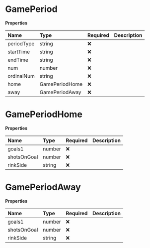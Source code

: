# GamePeriod

**Properties**

| Name       | Type           | Required | Description |
| :--------- | :------------- | :------- | :---------- |
| periodType | string         | ❌       |             |
| startTime  | string         | ❌       |             |
| endTime    | string         | ❌       |             |
| num        | number         | ❌       |             |
| ordinalNum | string         | ❌       |             |
| home       | GamePeriodHome | ❌       |             |
| away       | GamePeriodAway | ❌       |             |

# GamePeriodHome

**Properties**

| Name        | Type   | Required | Description |
| :---------- | :----- | :------- | :---------- |
| goals1      | number | ❌       |             |
| shotsOnGoal | number | ❌       |             |
| rinkSide    | string | ❌       |             |

# GamePeriodAway

**Properties**

| Name        | Type   | Required | Description |
| :---------- | :----- | :------- | :---------- |
| goals1      | number | ❌       |             |
| shotsOnGoal | number | ❌       |             |
| rinkSide    | string | ❌       |             |

<!-- This file was generated by liblab | https://liblab.com/ -->
